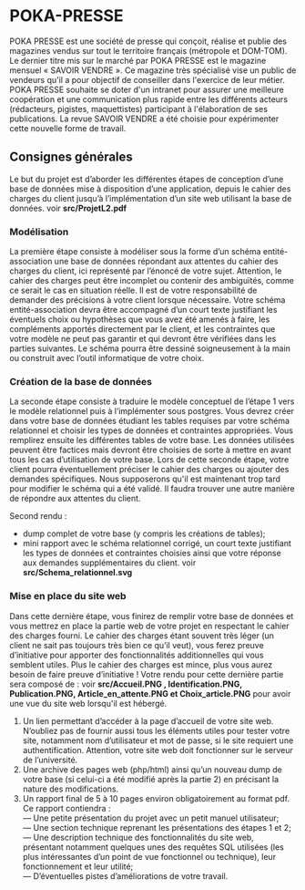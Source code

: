 # POKA-PRESSE
POKA PRESSE est une société de presse qui conçoit, réalise et publie des magazines vendus sur tout le territoire français (métropole et DOM-TOM). Le dernier titre mis sur le marché par POKA PRESSE est le magazine mensuel « SAVOIR VENDRE ». Ce magazine très spécialisé vise un public de vendeurs qu'il a pour objectif de conseiller dans l'exercice de leur métier.
POKA PRESSE souhaite se doter d'un intranet pour assurer une meilleure coopération et une communication plus rapide entre les différents acteurs (rédacteurs, pigistes, maquettistes) participant à l'élaboration de ses publications. La revue SAVOIR VENDRE a été choisie pour expérimenter cette nouvelle forme de travail.

## Consignes générales
Le but du projet est d’aborder les différentes étapes de conception d’une base de données mise à disposition d’une application, depuis le cahier des charges du client jusqu’à l’implémentation d’un site web utilisant la base de données.
voir **src/ProjetL2.pdf**

### Modélisation 
La première étape consiste à modéliser sous la forme d’un schéma entité-association une base de données répondant aux attentes du cahier des charges du client, ici représenté par l’énoncé de votre sujet. Attention, le cahier des charges peut être incomplet ou contenir des ambiguïtés, comme ce serait le cas en situation réelle. Il est de votre responsabilité de demander des précisions à votre client lorsque nécessaire.
Votre schéma entité-association devra être accompagné d’un court texte justifiant les éventuels choix ou hypothèses que vous avez été amenés à faire, les compléments apportés directement par le client, et les contraintes que votre modèle ne peut pas garantir et qui devront être vérifiées dans les parties suivantes.
Le schéma pourra être dessiné soigneusement à la main ou construit avec l’outil informatique de votre choix.

### Création de la base de données
La seconde étape consiste à traduire le modèle conceptuel de l’étape 1 vers le modèle relationnel puis à l’implémenter sous postgres. Vous devrez créer dans votre base de données étudiant les tables requises par votre schéma relationnel et choisir les types de données et contraintes appropriées. Vous remplirez ensuite les différentes tables de votre base. Les données utilisées peuvent être factices mais devront être choisies de sorte à mettre en avant tous les cas d’utilisation de votre base.
Lors de cette seconde étape, votre client pourra éventuellement préciser le cahier des charges ou ajouter des demandes spécifiques. Nous supposerons qu'il est maintenant trop tard pour modifier le schéma qui a été validé. Il faudra trouver une autre manière de répondre aux attentes du client.

Second rendu :
- dump complet de votre base (y compris les créations de tables); <br>
- mini rapport avec le schéma relationnel corrigé, un court texte justifiant les types de données et contraintes choisies ainsi que votre réponse aux demandes supplémentaires du client.
voir **src/Schema_relationnel.svg**

### Mise en place du site web
Dans cette dernière étape, vous finirez de remplir votre base de données et vous mettrez en place la partie web de votre projet en respectant le cahier des charges fourni.
Le cahier des charges étant souvent très léger (un client ne sait pas toujours très bien ce qu’il veut), vous ferez preuve d’initiative pour apporter des fonctionnalités additionnelles qui vous semblent utiles. Plus le cahier des charges est mince, plus vous aurez besoin de faire preuve d’initiative !
Votre rendu pour cette dernière partie sera composé de :
voir **src/Accueil.PNG , Identification.PNG, Publication.PNG, Article_en_attente.PNG et Choix_article.PNG** pour avoir une vue du site web lorsqu'il est hébergé.
1. Un lien permettant d’accéder à la page d’accueil de votre site web. N’oubliez pas de fournir aussi tous les éléments utiles pour tester votre site, notamment nom d’utilisateur et mot de passe, si le site requiert une authentification. Attention, votre site web doit fonctionner sur le serveur de l’université.
2. Une archive des pages web (php/html) ainsi qu’un nouveau dump de votre base (si celui-ci a été modifié après la partie 2) en précisant la nature des modifications.
3. Un rapport final de 5 à 10 pages environ obligatoirement au format pdf. Ce rapport contiendra : <br>
    — Une petite présentation du projet avec un petit manuel utilisateur; <br>
    — Une section technique reprenant les présentations des étapes 1 et 2; <br>
    — Une description technique des fonctionnalités du site web, présentant notamment quelques unes des requêtes SQL utilisées (les plus intéressantes d’un point de vue fonctionnel ou technique), leur fonctionnement et leur utilité; <br>
    — D’éventuelles pistes d’améliorations de votre travail. 
